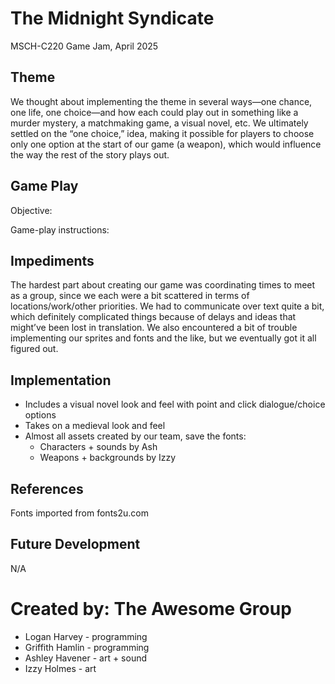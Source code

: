 # The Midnight Syndicate
MSCH-C220 Game Jam, April 2025

## Theme
We thought about implementing the theme in several ways—one chance, one life, one choice—and how each could play out in something like a murder mystery, a matchmaking game, a visual novel, etc. We ultimately settled on the “one choice,” idea, making it possible for players to choose only one option at the start of our game (a weapon), which would influence the way the rest of the story plays out. 

## Game Play
Objective:

Game-play instructions:

## Impediments
The hardest part about creating our game was coordinating times to meet as a group, since we each were a bit scattered in terms of locations/work/other priorities. We had to communicate over text quite a bit, which definitely complicated things because of delays and ideas that might’ve been lost in translation. We also encountered a bit of trouble implementing our sprites and fonts and the like, but we eventually got it all figured out.

## Implementation
- Includes a visual novel look and feel with point and click dialogue/choice options
- Takes on a medieval look and feel
- Almost all assets created by our team, save the fonts:
    - Characters + sounds by Ash
    - Weapons + backgrounds by Izzy

## References
Fonts imported from fonts2u.com

## Future Development
N/A

# Created by: The Awesome Group
- Logan Harvey - programming
- Griffith Hamlin - programming
- Ashley Havener - art + sound
- Izzy Holmes - art
